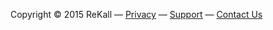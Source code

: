 

Copyright © 2015 ReKall
&mdash;
[Privacy](/privacy.html)
&mdash;
[Support](/support.html)
&mdash;
[Contact Us](mailto:contact@rekallapp.com)

